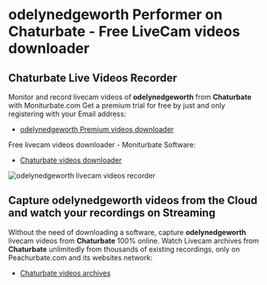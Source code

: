 # odelynedgeworth Performer on Chaturbate - Free LiveCam videos downloader

## Chaturbate Live Videos Recorder

Monitor and record livecam videos of **odelynedgeworth** from **Chaturbate** with Moniturbate.com
Get a premium trial for free by just and only registering with your Email address:
* [odelynedgeworth Premium videos downloader](https://moniturbate.com/request-demo-licence-key.html)

Free livecam videos downloader - Moniturbate Software:
* [Chaturbate videos downloader](https://moniturbate.com/moniturbate-download-software.html)

![odelynedgeworth livecam videos recorder](https://peachurnet.com/templates/moniturbate-software.png)


## Capture odelynedgeworth videos from the Cloud and watch your recordings on Streaming

Without the need of downloading a software, capture **odelynedgeworth** livecam videos from **Chaturbate** 100% online.
Watch Livecam archives from **Chaturbate** unlimitedly from thousands of existing recordings, only on Peachurbate.com and its websites network:
* [Chaturbate videos archives](https://peachurnet.com/)